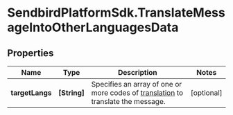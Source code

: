 # SendbirdPlatformSdk.TranslateMessageIntoOtherLanguagesData

## Properties

Name | Type | Description | Notes
------------ | ------------- | ------------- | -------------
**targetLangs** | **[String]** | Specifies an array of one or more codes of [translation](/docs/chat/v3/platform-api/message/translations/translation-engine) to translate the message. | [optional] 


